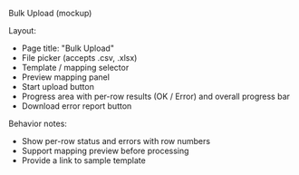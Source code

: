 Bulk Upload (mockup)

Layout:
- Page title: "Bulk Upload"
- File picker (accepts .csv, .xlsx)
- Template / mapping selector
- Preview mapping panel
- Start upload button
- Progress area with per-row results (OK / Error) and overall progress bar
- Download error report button

Behavior notes:
- Show per-row status and errors with row numbers
- Support mapping preview before processing
- Provide a link to sample template
